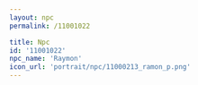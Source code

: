 ```yaml
---
layout: npc
permalink: /11001022

title: Npc
id: '11001022'
npc_name: 'Raymon'
icon_url: 'portrait/npc/11000213_ramon_p.png'
---
```


